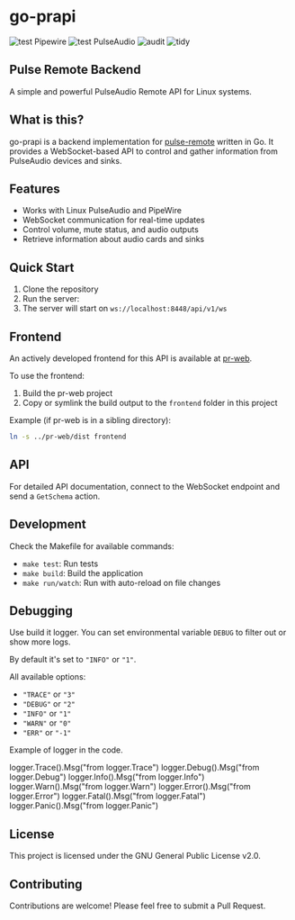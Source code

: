 # go-prapi

![test Pipewire](https://github.com/undg/go-prapi/actions/workflows/test-pipewire.yml/badge.svg)
![test PulseAudio](https://github.com/undg/go-prapi/actions/workflows/test-pulseaudio.yml/badge.svg)
![audit](https://github.com/undg/go-prapi/actions/workflows/audit.yml/badge.svg)
![tidy](https://github.com/undg/go-prapi/actions/workflows/tidy.yml/badge.svg)

## Pulse Remote Backend

A simple and powerful PulseAudio Remote API for Linux systems.

## What is this?

go-prapi is a backend implementation for [pulse-remote](https://github.com/undg/pulse-remote) written in Go. It provides a WebSocket-based API to control and gather information from PulseAudio devices and sinks.

## Features

- Works with Linux PulseAudio and PipeWire
- WebSocket communication for real-time updates
- Control volume, mute status, and audio outputs
- Retrieve information about audio cards and sinks

## Quick Start

1. Clone the repository
2. Run the server:
3. The server will start on `ws://localhost:8448/api/v1/ws`

## Frontend

An actively developed frontend for this API is available at [pr-web](https://github.com/undg/pr-web).

To use the frontend:

1. Build the pr-web project
2. Copy or symlink the build output to the `frontend` folder in this project

Example (if pr-web is in a sibling directory):
```bash
ln -s ../pr-web/dist frontend
```


## API

For detailed API documentation, connect to the WebSocket endpoint and send a `GetSchema` action.

## Development

Check the Makefile for available commands:

- `make test`: Run tests
- `make build`: Build the application
- `make run/watch`: Run with auto-reload on file changes

## Debugging

Use build it logger. You can set environmental variable `DEBUG` to filter out or show more logs.

By default it's set to `"INFO"` or `"1"`.

All available options:

* `"TRACE"` or `"3"`
* `"DEBUG"` or `"2"`
* `"INFO"` or `"1"`
* `"WARN"` or `"0"`
* `"ERR"` or `"-1"`


Example of logger in the code.

logger.Trace().Msg("from logger.Trace")
logger.Debug().Msg("from logger.Debug")
logger.Info().Msg("from logger.Info")
logger.Warn().Msg("from logger.Warn")
logger.Error().Msg("from logger.Error")
logger.Fatal().Msg("from logger.Fatal")
logger.Panic().Msg("from logger.Panic")

## License

This project is licensed under the GNU General Public License v2.0.

## Contributing

Contributions are welcome! Please feel free to submit a Pull Request.
